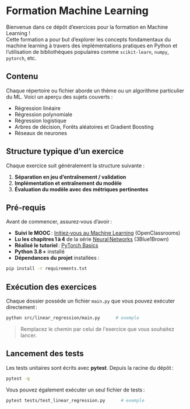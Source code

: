# Formation Machine Learning

Bienvenue dans ce dépôt d’exercices pour la formation en Machine Learning !  
Cette formation a pour but d’explorer les concepts fondamentaux du machine learning à travers des implémentations pratiques en Python et l’utilisation de bibliothèques populaires comme `scikit-learn`, `numpy`, `pytorch`, etc.

## Contenu

Chaque répertoire ou fichier aborde un thème ou un algorithme particulier du ML. Voici un aperçu des sujets couverts :

- Régression linéaire
- Régression polynomiale
- Régression logistique
- Arbres de décision, Forêts aléatoires et Gradient Boosting
- Réseaux de neurones

## Structure typique d’un exercice

Chaque exercice suit généralement la structure suivante :

1. **Séparation en jeu d’entraînement / validation**
2. **Implémentation et entraînement du modèle**
3. **Évaluation du modèle avec des métriques pertinentes**

## Pré-requis

Avant de commencer, assurez‑vous d’avoir :
- **Suivi le MOOC** : [Initiez‑vous au Machine Learning](https://openclassrooms.com/fr/courses/8063076-initiez-vous-au-machine-learning) (OpenClassrooms)
- **Lu les chapitres 1 à 4** de la série [Neural Networks](https://www.3blue1brown.com/topics/neural-networks) (3Blue1Brown)
- **Réalisé le tutoriel** : [PyTorch Basics](https://docs.pytorch.org/tutorials/beginner/basics/intro.html)
- **Python 3.8 +** installé
- **Dépendances du projet** installées :

```bash
pip install -r requirements.txt
```

## Exécution des exercices

Chaque dossier possède un fichier `main.py` que vous pouvez exécuter directement :

```bash
python src/linear_regression/main.py      # exemple
```

> Remplacez le chemin par celui de l'exercice que vous souhaitez lancer.

## Lancement des tests

Les tests unitaires sont écrits avec **pytest**. Depuis la racine du dépôt :

```bash
pytest -q
```

Vous pouvez également exécuter un seul fichier de tests :

```bash
pytest tests/test_linear_regression.py      # exemple
```
